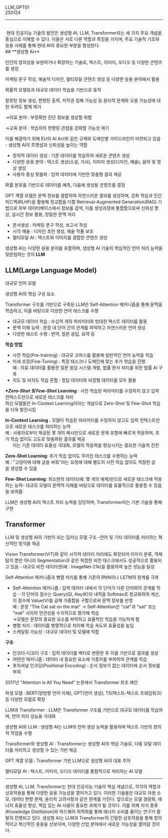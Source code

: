 LLM_GPT01  
250124  

---
<br>
 현대 인공지능 기술의 발전은 생성형 AI, LLM, Transformer라는 세 가지 주요 개념을 중심으로 이해할 수 있다. 이들은 서로 다른 역할과 특징을 가지며, 주요 기술적 기초와 응용 사례를 통해 현대 AI의 중요한 부분을 형성한다.
<br>
## **생성형 AI**

인간의 창의성을 보완하거나 확장하는 기술로, 텍스트, 이미지, 오디오 등 다양한 콘텐츠를 생성

마케팅 문구 작성, 예술적 디자인, 멀티모달 콘텐츠 생성 등 다양한 응용 분야에서 활용

확률적 모델링과 대규모 데이터 학습을 기반으로 동작

잘못된 정보 생성, 편향된 출력, 저작권 침해 가능성 등 윤리적 문제와 오용 가능성에 대한 우려도 함께 제기

→의료 분야 : 부정확한 진단 정보를 생성할 위험

→교육 분야 : 학습자의 편향된 관점을 강화할 가능성 제기

이를 해결하기 위해 EU의 AI Act와 같은 규제와 도메인별 가이드라인이 마련되고 있음 - 생성형 AI의 투명성과 신뢰성을 높이는 역할

-   창의적 데이터 생성 : 기존 데이터를 학습하여 새로운 콘텐츠 생성
-   다양한 응용 분야 : 텍스트 생성(소설, 기사), 이미지 생성(디자인, 예술), 음악 및 영상 생성
-   사용자 중심 맞춤화 : 입력 데이터에 기반한 맞춤형 결과 제공

확률 분포를 기반으로 데이터를 예측, 다음에 생성될 콘텐츠를 결정

GPT 계열 모델은 문맥 정보를 결합하여 자연스러운 결과를 생성하며, 강화 학습과 인간 피드백(RLHF)을 활용해 정교함을 더함 Retrieval-Augmented Generation(RAG) 기법으로 외부 데이터베이스에서 정보를 검색, 이를 생성과정에 통합함으로써 신뢰성 향상, 실시간 정보 활용, 정밀한 문맥 처리

-   문서생성 : 마케팅 문구 작성, 보고서 작성
-   시각 예술 : 디자인 초안 생성, 예술 작품 보조
-   멀티모달 AI : 텍스트와 이미지를 결합한 콘텐츠 생성

생성형 AI는 다양한 응용 분야를 포함하며, 생성형 AI 기술의 핵심적인 언어 처리 능력을 뒷받침하는 것이 **LLM**
<br>  

## **LLM(Large Language Model)**

대규모 언어 모델

생성형 AI의 핵심 구성 요소

Transformer 구조를 기반으로 구축된 LLM은 Self-Attention 메커니즘을 통해 문맥을 학습하고, 이를 바탕으로 다양한 언어 태스크를 수행

-   대규모 데이터 학습 : 수십억 개의 파라미터와 방대한 텍스트 데이터를 활용
-   문맥 이해 능력 : 문장 내 단어 간의 관계를 파악하고 자연스러운 언어 생성
-   다양한 태스트 수행 : 번역, 질문 응답, 요약 등

**학습 방법**

-   사전 학습(Pre-training) : 대규모 코퍼스를 활용해 일반적인 언어 능력을 학습
-   미세 조정(Fine-Tuning) : 특정 태스크나 도메인에 맞는 추가 학습을 진행  
    예 : 의료 데이터를 활용한 질문 응답 시스템 개발, 법률 문서 처리를 위한 법률 AI 구축
-   지도 및 비지도 학습 혼합 : 정답 데이터와 비정형 데이터를 모두 활용

_**\*Zero-Shot 및 Few-Shot Learning**_ : 사전 학습된 파라미터를 수정하지 않고 입력 컨텍스트만으로 새로운 태스크를 처리  
최신 모델들은 In-Context Learning이라는 개념으로 Zero-Shot 및 Few-Shot 학습을 더욱 발전시킴

**In-Context Learning** : 모델이 학습된 파라미터를 수정하지 않고도 입력 컨텍스트만으로 새로운 태스크를 처리하는 능력    
예 : 사용자로부터 제공된 몇 개의 예시만으로 새로운 문제 유형에 빠르게 적응하며, 추가 학습 없이도 고도로 맞춤화된 결과를 제공    
      이는 기존 데이터 효율성 극대화, 모델의 적응력을 향상시키는 중요한 기술적 진전  

**Zero-Shot Learning**: 추가 학습 없이도 주어진 태스크를 수행하는 능력    
예 : "고양이에 대해 글을 써줘"라는 요청에 대해 별도의 사전 학습 없이도 적절한 글을 생성할 수 있음  

**Few-Shot Learning**: 최소한의 데이터(예: 몇 개의 예제)만으로 새로운 태스크에 적응하는 능력- 대규모 모델이 문맥적 이해를 바탕으로 데이터를 효율적으로 활용할 수 있음을 보여줌

LLM은 생성형 AI의 텍스트 처리 능력을 담당하며, Transformer라는 기본 기술을 통해 구현
<br>  

## **Transformer**

LLM 및 생성형 AI의 기반이 되는 딥러닝 모델 구조 -언어 및 기타 데이터를 처리하는 혁신적인 방식을 제공

Vision Transformer(ViT)와 같이 시각적 데이터 처리에도 확장되어 이미지 분류, 객체 탐지 뿐만 아니라 Segmentation과 같은 복잡한 비전 태스크에서도 성공적으로 활용되고 있음 - 대규모 비전 데이터셋(예 : ImageNet-21k)을 활용하여 높은 성능을 달성

Self-Attention 메커니즘과 병렬 처리를 통해 기존의 RNN이나 LSTM의 한계를 극복

-   Self-Attention 메커니즘 : 입력 데이터 내에서 각 단어가 다른 단어와의 관계를 학습 - 각 단어의 점수는 Query(Q), Key(K)의 내적을 Softmax로 정규화하여 계산, 이 점수에 Value(V)를 곱해 가중합을 구함으로써 문맥 정보를 반영  
    예 : 문장 "The Cat sat on the mat" -> Self-Attention은 "cat"과 "sat" 또는 "mat" 사이의 연관성을 수치적으로 평가해 학습   
    →모델은 문장의 중요한 요소를 파악하고 효율적인 학습을 가능하게 함
-   병렬 처리 : 데이터를 병렬적으로 처리해 학습 속도와 효율성을 높임
-   스케일링 가능성 : 대규모 데이터 및 모델에 적합

**구조**

-   인코더-디코더 구조 : 입력 데이터를 벡터로 변환한 후 이를 기반으로 결과를 생성
-   어텐션 메커니즘 : 데이터 내 중요한 요소에 가중치를 부여하여 관계를 학습
-   포지셔널 인코딩(Positional Encoding) : 순서 정보가 없는 데이터에 순서 정보를 부여

2017년 "Attention is All You Need" 논문에서 Transformer 최초 제안

파생 모델 : BERT(양방향 언어 이해), GPT(언어 생성), T5(텍스트-텍스트 프레임워크) 등 다양한 모델로 확장

LLM과 Transformer : LLM은 Transformer 구조를 기반으로 대규모 데이터를 학습하며, 언어 처리 성능을 극대화

생성형 AI와 LLM : 생성형 AI는 LLM의 언어 생성 능력을 활용하여 텍스트 기반의 창의적 작업을 수행

Transformer와 생성형 AI : Transformer는 생성형 AI의 핵심 기술로, 다중 모달 데이터를 처리하고 생성할 수 있는 기반 제공

GPT 계열 모델 : Transformer 기반 LLM으로 생성형 AI의 대표 주자

멀티모달 AI : 텍스트, 이미지, 오디오 데이터를 통합적으로 처리하는 AI 모델

---

생성형 AI, LLM, Transformer는 현대 인공지능 기술의 핵심 개념으로, 각각의 역할과 상호작용을 통해 다양한 응용 가능성을 열어가고 있다. 이러한 기술들은 대규모 자원 소모, 데이터 편향 문제, 윤리적 고려사항과 같은 한계를 가진다. 앞으로는 모델 경량화, 에너지 효율성 향상, 책임 있는 AI 사용이 중요한 과제가 될 것이다. 이를 위해 지식 증류(Knowledge Distillation)와 하드웨어 최적화를 통해 에너지 소비를 줄이는 연구가 활발히 진행되고 있다. 생성형 AI는 LLM과 Transformer의 긴밀한 상호작용을 통해 창의적이고 혁신적인 응용을 선보이며, 다양한 산업 분야에서 새로운 가능성을 열어갈 것이다.